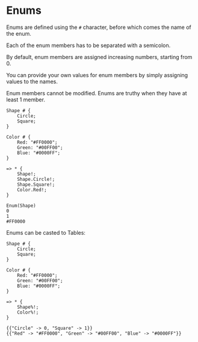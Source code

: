 # Enums

Enums are defined using the `#` character, before which comes the name of the enum.

Each of the enum members has to be separated with a semicolon.

By default, enum members are assigned increasing numbers, starting from 0.

You can provide your own values for enum members by simply assigning values to the names.

Enum members cannot be modified. Enums are truthy when they have at least 1 member.

```sm
Shape # {
    Circle;
    Square;
}

Color # {
    Red: "#FF0000";
    Green: "#00FF00";
    Blue: "#0000FF";
}

=> * {
    Shape!;
    Shape.Circle!;
    Shape.Square!;
    Color.Red!;
}
```
```
Enum(Shape)
0
1
#FF0000
```

Enums can be casted to Tables:
```sm
Shape # {
    Circle;
    Square;
}

Color # {
    Red: "#FF0000";
    Green: "#00FF00";
    Blue: "#0000FF";
}

=> * {
    Shape%!;
    Color%!;
}
```
```
{{"Circle" -> 0, "Square" -> 1}}
{{"Red" -> "#FF0000", "Green" -> "#00FF00", "Blue" -> "#0000FF"}}
```